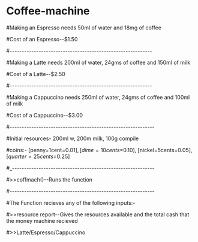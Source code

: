 # Coffee-machine
#Making an Espresso needs 50ml of water and 18mg of coffee

#Cost of an Espresso--$1.50

#-----------------------------------------------------------

#Making a Latte needs 200ml of water, 24gms of coffee and 150ml of milk

#Cost of a Latte--$2.50

#-----------------------------------------------------------

#Making a Cappuccino needs 250ml of water, 24gms of coffee and 100ml of milk

#Cost of a Cappuccino--$3.00

#------------------------------------------------------------

#Initial resources- 200ml w, 200m milk, 100g compile

#coins:- [penny=1cent=$0.01], [dime=10cents=$0.10], [nickel=5cents=$0.05], [quarter=25cents=$0.25]

#_-----------------------------------------------------------

#>>coffmach()--Runs the function

#------------------------------------------------------------

#The Function recieves any of the following inputs:-

#>>resource report--Gives the resources available and the total cash that the money machine recieved

#>>Latte/Espresso/Cappuccino


